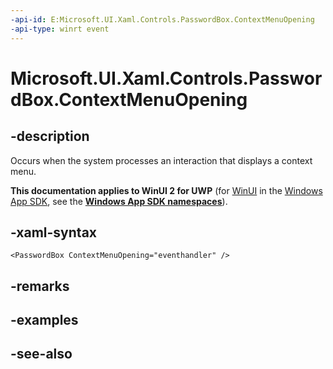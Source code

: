 ```yaml
---
-api-id: E:Microsoft.UI.Xaml.Controls.PasswordBox.ContextMenuOpening
-api-type: winrt event
---
```


<!-- Event syntax
public event Windows.UI.Xaml.Controls.ContextMenuOpeningEventHandler ContextMenuOpening
-->

# Microsoft.UI.Xaml.Controls.PasswordBox.ContextMenuOpening

## -description
Occurs when the system processes an interaction that displays a context menu.

**This documentation applies to WinUI 2 for UWP** (for [WinUI](/windows/apps/winui/winui3/) in the [Windows App SDK](/windows/apps/windows-app-sdk/), see the **[Windows App SDK namespaces](/windows/windows-app-sdk/api/winrt/)**).

## -xaml-syntax
```xaml
<PasswordBox ContextMenuOpening="eventhandler" />
```


## -remarks

## -examples

## -see-also
